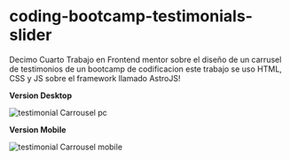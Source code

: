 # coding-bootcamp-testimonials-slider
Decimo Cuarto Trabajo en Frontend mentor sobre el diseño de un carrusel de testimonios de un bootcamp de codificacion este trabajo se uso HTML, CSS y JS sobre el framework llamado AstroJS!

**Version Desktop**

![testimonial Carrousel pc](https://github.com/kakashijihen/coding-bootcamp-testimonials-slider/assets/106981529/a44edb06-e9b5-4bbc-bfc5-cee8f019c80d)

**Version Mobile**

![testimonial Carrousel mobile](https://github.com/kakashijihen/coding-bootcamp-testimonials-slider/assets/106981529/bb1af0c7-37f1-4913-bdf6-ae66ec1bc933)
